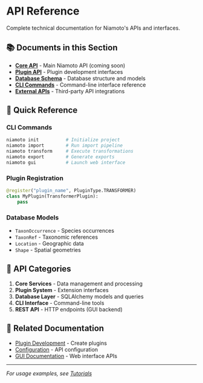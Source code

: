 # API Reference

Complete technical documentation for Niamoto's APIs and interfaces.

## 📚 Documents in this Section

- **[Core API](core-api.md)** - Main Niamoto API (coming soon)
- **[Plugin API](plugin-api.md)** - Plugin development interfaces
- **[Database Schema](database-schema.md)** - Database structure and models
- **[CLI Commands](cli-commands.md)** - Command-line interface reference
- **[External APIs](external-apis.md)** - Third-party API integrations

## 🔧 Quick Reference

### CLI Commands
```bash
niamoto init          # Initialize project
niamoto import        # Run import pipeline
niamoto transform     # Execute transformations
niamoto export        # Generate exports
niamoto gui           # Launch web interface
```

### Plugin Registration
```python
@register("plugin_name", PluginType.TRANSFORMER)
class MyPlugin(TransformerPlugin):
    pass
```

### Database Models
- `TaxonOccurrence` - Species occurrences
- `TaxonRef` - Taxonomic references
- `Location` - Geographic data
- `Shape` - Spatial geometries

## 📖 API Categories

1. **Core Services** - Data management and processing
2. **Plugin System** - Extension interfaces
3. **Database Layer** - SQLAlchemy models and queries
4. **CLI Interface** - Command-line tools
5. **REST API** - HTTP endpoints (GUI backend)

## 🔗 Related Documentation

- [Plugin Development](../04-plugin-development/) - Create plugins
- [Configuration](../08-configuration/) - API configuration
- [GUI Documentation](../06-gui/) - Web interface APIs

---
*For usage examples, see [Tutorials](../07-tutorials/)*
